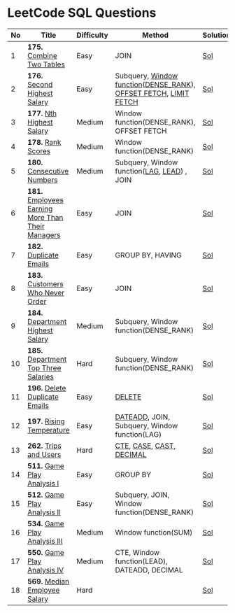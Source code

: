 # LeetCode SQL Questions

| No | Title                      | Difficulty | Method                                  | Solution |
|----|----------------------------|------------|-----------------------------------------|----------|
| 1  | __175.__ [Combine Two Tables](https://leetcode.com/problems/combine-two-tables/)    | Easy       | JOIN                                    |[Sol](175-Combine-Two-Tables.sql)      |
| 2  | __176.__ [Second Highest Salary](https://leetcode.com/problems/second-highest-salary/) | Easy       | Subquery, [Window function](https://www.sqlservertutorial.net/sql-server-window-functions/)([DENSE_RANK](https://www.sqlservertutorial.net/sql-server-window-functions/sql-server-dense_rank-function/)), [OFFSET FETCH](https://www.sqlservertutorial.net/sql-server-basics/sql-server-offset-fetch/), [LIMIT FETCH](https://www.sqltutorial.org/sql-limit/) |[Sol](176-Second-Highest-Salary.sql)           |
| 3  | __177.__ [Nth Highest Salary](https://leetcode.com/problems/nth-highest-salary/)    | Medium     | Window function(DENSE_RANK), OFFSET FETCH          |[Sol](177-Nth-Highest-Salary.sql)          |
| 4  | __178.__ [Rank Scores](https://leetcode.com/problems/rank-scores/)           | Medium     | Window function(DENSE_RANK)                        |[Sol](178-Rank-Scores.sql)          |
| 5  | __180.__ [Consecutive Numbers](https://leetcode.com/problems/consecutive-numbers/)   | Medium     | Subquery, Window function([LAG](https://www.sqlservertutorial.net/sql-server-window-functions/sql-server-lag-function/), [LEAD](https://www.sqlservertutorial.net/sql-server-window-functions/sql-server-lead-function/)) , JOIN         |[Sol](180-Consecutive-Numbers.sql)          |
| 6  | __181.__ [Employees Earning More Than Their Managers](https://leetcode.com/problems/employees-earning-more-than-their-managers/) | Easy | JOIN |[Sol](181-Employees-Earning-More-Than-Their-Managers.sql)|
| 7  | __182.__ [Duplicate Emails](https://leetcode.com/problems/duplicate-emails/)      | Easy    | GROUP BY, HAVING         |[Sol](182-Duplicate-Emails.sql)          |
| 8  | __183.__ [Customers Who Never Order](https://leetcode.com/problems/customers-who-never-order/) | Easy    | JOIN                |[Sol](183-Customers-Who-Never-Order.sql) |
| 9  | __184.__ [Department Highest Salary](https://leetcode.com/problems/department-highest-salary/) | Medium  | Subquery, Window function(DENSE_RANK)              |[Sol](184-Department-Highest-Salary.sql) |
| 10  | __185.__ [Department Top Three Salaries](https://leetcode.com/problems/department-top-three-salaries/)| Hard    | Subquery, Window function(DENSE_RANK)           |[Sol](185-Department-Top-Three-Salaries.sql) |
| 11  | __196.__ [Delete Duplicate Emails](https://leetcode.com/problems/delete-duplicate-emails/)| Easy    | [DELETE](https://www.sqlservertutorial.net/sql-server-basics/sql-server-delete/)           |[Sol](196-Delete-Duplicate-Emails.sql) |
| 12  | __197.__ [Rising Temperature](https://leetcode.com/problems/rising-temperature/)| Easy    | [DATEADD](https://www.w3schools.com/sql/func_sqlserver_dateadd.asp), JOIN, Subquery, Window function(LAG)          |[Sol](197-Rising-Temperature.sql) |
| 13  | __262.__ [Trips and Users](https://leetcode.com/problems/trips-and-users/)| Hard    | [CTE](https://www.sqlservertutorial.net/sql-server-basics/sql-server-cte/), [CASE](https://www.sqlservertutorial.net/sql-server-basics/sql-server-case/), [CAST](https://www.sqlservertutorial.net/sql-server-system-functions/sql-server-cast-function/), [DECIMAL](https://www.sqlservertutorial.net/sql-server-basics/sql-server-decimal/)      |[Sol](262-Trips-and-Users.sql) |
| 14  | __511.__ [Game Play Analysis I](https://leetcode.com/problems/game-play-analysis-i/)| Easy    | GROUP BY         |[Sol](511-Game-Play-Analysis-I.sql) |
| 15  | __512.__ [Game Play Analysis II](https://leetcode.com/problems/game-play-analysis-ii/)| Easy    | Subquery, JOIN, Window function(DENSE_RANK)         |[Sol](512-Game-Play-Analysis-II.sql) |
| 16  | __534.__ [Game Play Analysis III](https://leetcode.com/problems/game-play-analysis-iii/)| Medium    | Window function(SUM)         |[Sol](534-Game-Play-Analysis-III.sql) |
| 17  | __550.__ [Game Play Analysis IV](https://leetcode.com/problems/game-play-analysis-iv/)| Medium    | CTE, Window function(LEAD), DATEADD, DECIMAL         |[Sol](550-Game-Play-Analysis-IV.sql) |
| 18  | __569.__ [Median Employee Salary](https://leetcode.com/problems/median-employee-salary/)| Hard    |   |[Sol]() |
